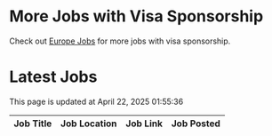 # More Jobs with Visa Sponsorship

Check out [Europe Jobs](https://github.com/sureshparimi/europejobs#latest-jobs) for more jobs with visa sponsorship.

# Latest Jobs

This page is updated at April 22, 2025 01:55:36

| Job Title | Job Location | Job Link | Job Posted |
| --- | --- | --- | --- |
